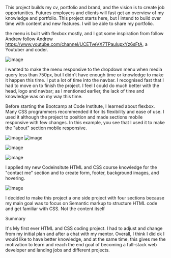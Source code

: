 This project builds my cv, portfolio and brand, and the vision is to create job opportunities. Futures employers and clients will fast get an overview of my knowledge and portfolio. 
This project starts here, but I intend to build over time with content and new features. I will be able to share my portfolio.

the menu is built with flexbox mostly, and I got some inspiration from 
follow Andrew 
follow Andrew https://www.youtube.com/channel/UCETveVX7TPauIupxYz6sFtA, a Youtuber and coder.  


![image](https://user-images.githubusercontent.com/86439883/134822806-aa874b0f-89e0-4673-8eeb-99ab857d6812.png)


I wanted to make the menu responsive to the dropdown menu when media query less than 750px, but I didn't have enough time or knowledge to make it happen this time. 
I put a lot of time into the navbar.  I recognised fast that I had to move on to finish the project. I feel I could do much better with the head, logo and navbar; as I mentioned earlier, the lack of time and knowledge was on my way this time. 


Before starting the Bootcamp at Code Institute, I learned about flexbox. Many CSS programmers recommended it for its flexibility and ease of use. 
I used it although the project to position and made sections mobile responsive with few changes. In this example, you see that I used it to make the "about" section mobile responsive. 

![image](https://user-images.githubusercontent.com/86439883/134823516-354aed69-e30d-4723-b3ef-7ce0fd3fbdcf.png)
![image](https://user-images.githubusercontent.com/86439883/134823551-fb4998e8-b6eb-444b-bb45-40d862823d46.png)


![image](https://user-images.githubusercontent.com/86439883/134823529-e61e3524-6dd6-48f9-b388-9291b083952f.png)


![image](https://user-images.githubusercontent.com/86439883/134823574-467207cd-f13c-4799-906c-5028568765cd.png)



I applied my new Codeinsitute HTML and CSS course knowledge for the "contact me" section and to create form, footer, background images, and hovering. 


![image](https://user-images.githubusercontent.com/86439883/134823736-1cf93125-580a-447d-ae5a-a2ba9e600859.png)

I decided to make this project a one side project with four sections because my main goal was to focus on Semantic markup to structure HTML code and get familiar with CSS. Not the content itself 

Summary 

It's My first ever HTML and CSS coding project. I had to adjust and change from my initial plan and after a chat with my mentor. Overall, I think I did ok I would like to have better knowledge, and at the same time, this gives me the motivation to learn and reach the end goal of becoming a full-stack web developer and landing jobs and different projects.




